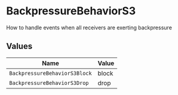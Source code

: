 # BackpressureBehaviorS3

How to handle events when all receivers are exerting backpressure


## Values

| Name                          | Value                         |
| ----------------------------- | ----------------------------- |
| `BackpressureBehaviorS3Block` | block                         |
| `BackpressureBehaviorS3Drop`  | drop                          |